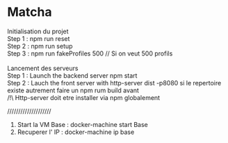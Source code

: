 # Matcha

Initialisation du projet <br>
Step 1 : npm run reset <br>
Step 2 : npm run setup <br>
Step 3 : npm run fakeProfiles 500 // Si on veut 500 profils <br>
<br>
Lancement des serveurs<br>
Step 1 : Launch the backend server npm start<br>
Step 2 : Lauch the front server with http-server dist -p8080 si le repertoire existe autrement faire un npm rum build avant<br>
/!\ Http-server doit etre installer via npm globalement 

////////////////////

1. Start la VM Base : docker-machine start Base
2. Recuperer l' IP : docker-machine ip base
